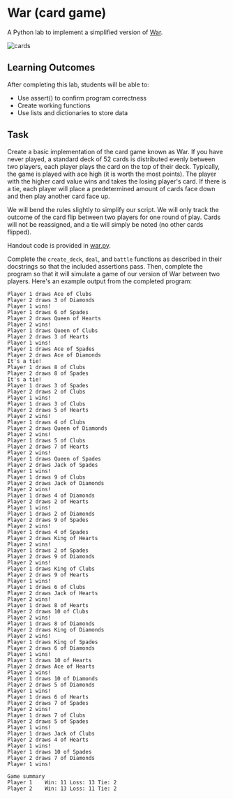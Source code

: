 War (card game)
===============

A Python lab to implement a simplified version of [War](https://en.wikipedia.org/wiki/War_(card_game)).

![cards](https://upload.wikimedia.org/wikipedia/commons/thumb/1/13/Wojna_gra_karciana.jpg/800px-Wojna_gra_karciana.jpg)

Learning Outcomes
-----------------

After completing this lab, students will be able to:

- Use assert() to confirm program correctness
- Create working functions
- Use lists and dictionaries to store data

Task
----

Create a basic implementation of the card game known as War. If you have never played, a standard deck of 52 cards is distributed evenly between two players, each player plays the card on the top of their deck. Typically, the game is played with ace high (it is worth the most points). The player with the higher card value wins and takes the losing player's card. If there is a tie, each player will place a predetermined amount of cards face down and then play another card face up.

We will bend the rules slightly to simplify our script. We will only track the outcome of the card flip between two players for one round of play. Cards will not be reassigned, and a tie will simply be noted (no other cards flipped).

Handout code is provided in [war.py](war.py).

Complete the `create_deck`, `deal`, and `battle` functions as described in their docstrings so that the included assertions pass. Then, complete the program so that it will simulate a game of our version of War between two players. Here's an example output from the completed program:

```
Player 1 draws Ace of Clubs
Player 2 draws 3 of Diamonds
Player 1 wins!
Player 1 draws 6 of Spades
Player 2 draws Queen of Hearts
Player 2 wins!
Player 1 draws Queen of Clubs
Player 2 draws 3 of Hearts
Player 1 wins!
Player 1 draws Ace of Spades
Player 2 draws Ace of Diamonds
It's a tie!
Player 1 draws 8 of Clubs
Player 2 draws 8 of Spades
It's a tie!
Player 1 draws 3 of Spades
Player 2 draws 2 of Clubs
Player 1 wins!
Player 1 draws 3 of Clubs
Player 2 draws 5 of Hearts
Player 2 wins!
Player 1 draws 4 of Clubs
Player 2 draws Queen of Diamonds
Player 2 wins!
Player 1 draws 5 of Clubs
Player 2 draws 7 of Hearts
Player 2 wins!
Player 1 draws Queen of Spades
Player 2 draws Jack of Spades
Player 1 wins!
Player 1 draws 9 of Clubs
Player 2 draws Jack of Diamonds
Player 2 wins!
Player 1 draws 4 of Diamonds
Player 2 draws 2 of Hearts
Player 1 wins!
Player 1 draws 2 of Diamonds
Player 2 draws 9 of Spades
Player 2 wins!
Player 1 draws 4 of Spades
Player 2 draws King of Hearts
Player 2 wins!
Player 1 draws 2 of Spades
Player 2 draws 9 of Diamonds
Player 2 wins!
Player 1 draws King of Clubs
Player 2 draws 9 of Hearts
Player 1 wins!
Player 1 draws 6 of Clubs
Player 2 draws Jack of Hearts
Player 2 wins!
Player 1 draws 8 of Hearts
Player 2 draws 10 of Clubs
Player 2 wins!
Player 1 draws 8 of Diamonds
Player 2 draws King of Diamonds
Player 2 wins!
Player 1 draws King of Spades
Player 2 draws 6 of Diamonds
Player 1 wins!
Player 1 draws 10 of Hearts
Player 2 draws Ace of Hearts
Player 2 wins!
Player 1 draws 10 of Diamonds
Player 2 draws 5 of Diamonds
Player 1 wins!
Player 1 draws 6 of Hearts
Player 2 draws 7 of Spades
Player 2 wins!
Player 1 draws 7 of Clubs
Player 2 draws 5 of Spades
Player 1 wins!
Player 1 draws Jack of Clubs
Player 2 draws 4 of Hearts
Player 1 wins!
Player 1 draws 10 of Spades
Player 2 draws 7 of Diamonds
Player 1 wins!

Game summary
Player 1    Win: 11 Loss: 13 Tie: 2
Player 2    Win: 13 Loss: 11 Tie: 2
```